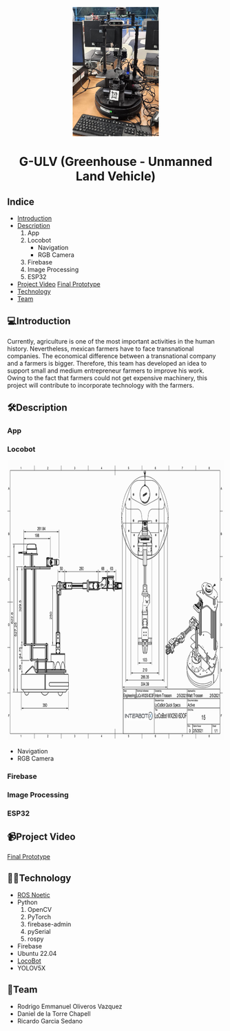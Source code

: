 <div align="center">
  <img src="src/2.jpeg" width="200" height="300">
  <h1>G-ULV (Greenhouse - Unmanned Land Vehicle)</h1>
</div>

## Indice
* [Introduction](#Introduction)
* [Description](#Description)
  1. App
  2. Locobot
     - Navigation
     - RGB Camera
  3. Firebase
  4. Image Processing
  5. ESP32
* [Project Video](#Project-video)
  [Final Prototype](https://www.youtube.com/watch?v=OmEoIHwpt5E)
* [Technology](#Technology)
* [Team](#Team)


## 💻Introduction
Currently, agriculture is one of the most important activities in the human history. Nevertheless, mexican farmers have to face transnational companies. The economical difference between a transnational company and a farmers is bigger. Therefore, this team has developed an idea to support small and medium entrepreneur farmers to improve his work. Owing to the fact that farmers could not get expensive machinery, this project will contribute to incorporate technology with the farmers. 

## 🛠️Description

### App
### Locobot
<div align="center">
  <img src="src/1.png" alt="Drawing-Locobot" width="800" height="650">
</div>

 - Navigation
 - RGB Camera
### Firebase
### Image Processing
### ESP32

## 📹Project Video
[Final Prototype](https://www.youtube.com/watch?v=OmEoIHwpt5E)
## 👨‍💻Technology
- [ROS Noetic](http://wiki.ros.org/noetic)
- Python
  1. OpenCV
  2. PyTorch
  3. firebase-admin
  4. pySerial
  5. rospy
- Firebase
- Ubuntu 22.04
- [LocoBot](https://docs.trossenrobotics.com/interbotix_xslocobots_docs/specifications.html)
- YOLOV5X

## 🥇Team
- Rodrigo Emmanuel Oliveros Vazquez
- Daniel de la Torre Chapell
- Ricardo Garcia Sedano
